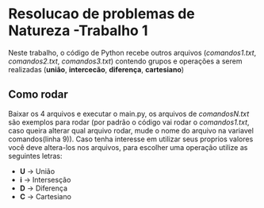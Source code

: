 # Resolucao de problemas de Natureza -Trabalho 1
Neste trabalho, o código de Python recebe outros arquivos (*comandos1.txt*, *comandos2.txt*, *comandos3.txt*) contendo grupos e operações a serem realizadas 
(**união**, **intercecão**, **diferença**, **cartesiano**)

## Como rodar
Baixar os 4 arquivos e executar o main.py, os arquivos de *comandosN.txt* são exemplos para rodar (por padrão o código vai rodar o *comandos1.txt*, caso 
queira alterar qual arquivo rodar, mude o nome do arquivo na variavel comandos(linha 9)). Caso tenha interesse em utilizar seus proprios valores você deve 
altera-los nos arquivos, para escolher uma operação utilize as seguintes letras: <br>
- **U** → União
- **i** → Intersesção
- **D** → Diferença
- **C** → Cartesiano
